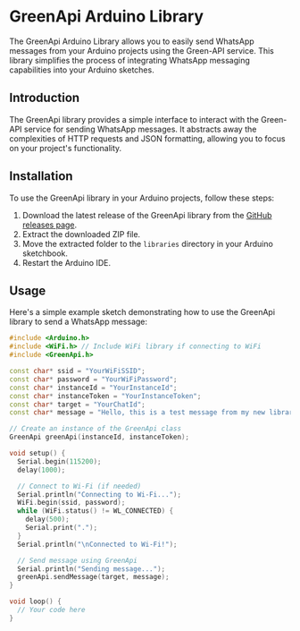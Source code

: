 # GreenApi Arduino Library

The GreenApi Arduino Library allows you to easily send WhatsApp messages from your Arduino projects using the Green-API service. This library simplifies the process of integrating WhatsApp messaging capabilities into your Arduino sketches.

## Introduction

The GreenApi library provides a simple interface to interact with the Green-API service for sending WhatsApp messages. It abstracts away the complexities of HTTP requests and JSON formatting, allowing you to focus on your project's functionality.

## Installation

To use the GreenApi library in your Arduino projects, follow these steps:

1. Download the latest release of the GreenApi library from the [GitHub releases page](https://github.com/t0mer/GreenApi-WhatsApp-Library/releases).
2. Extract the downloaded ZIP file.
3. Move the extracted folder to the `libraries` directory in your Arduino sketchbook.
4. Restart the Arduino IDE.

## Usage

Here's a simple example sketch demonstrating how to use the GreenApi library to send a WhatsApp message:

```cpp
#include <Arduino.h>
#include <WiFi.h> // Include WiFi library if connecting to WiFi
#include <GreenApi.h>

const char* ssid = "YourWiFiSSID";
const char* password = "YourWiFiPassword";
const char* instanceId = "YourInstanceId";
const char* instanceToken = "YourInstanceToken";
const char* target = "YourChatId";
const char* message = "Hello, this is a test message from my new library!";

// Create an instance of the GreenApi class
GreenApi greenApi(instanceId, instanceToken);

void setup() {
  Serial.begin(115200);
  delay(1000);

  // Connect to Wi-Fi (if needed)
  Serial.println("Connecting to Wi-Fi...");
  WiFi.begin(ssid, password);
  while (WiFi.status() != WL_CONNECTED) {
    delay(500);
    Serial.print(".");
  }
  Serial.println("\nConnected to Wi-Fi!");

  // Send message using GreenApi
  Serial.println("Sending message...");
  greenApi.sendMessage(target, message);
}

void loop() {
  // Your code here
}
